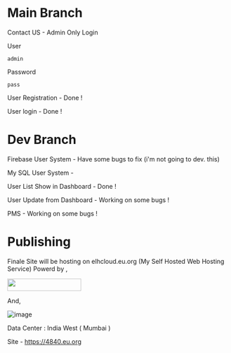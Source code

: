 # Main Branch 
Contact US - Admin Only Login 

User 
```
admin
```

Password 
```
pass
```

User Registration - Done !

User login - Done !

# Dev Branch

Firebase User System - Have some bugs to fix (i'm not going to dev. this)

My SQL User System -

User List Show in Dashboard - Done !

User Update from Dashboard - Working on some bugs !

PMS - Working on some bugs !

# Publishing
Finale Site will be hosting on elhcloud.eu.org (My Self Hosted Web Hosting Service) Powerd by , 

<p><a href="https://www.cloudpanel.io/" target="_blank"><img src="https://www.cloudpanel.io/assets/images/logo.svg?2.0.0" width="168" height="28" /></a></p>

And,

![image](https://github.com/asp2020100/COM-2303-Assignment-04/assets/122531660/e6629e65-b45f-4a03-8935-6c6c33c201e8)

Data Center : India West ( Mumbai )


Site - https://4840.eu.org

